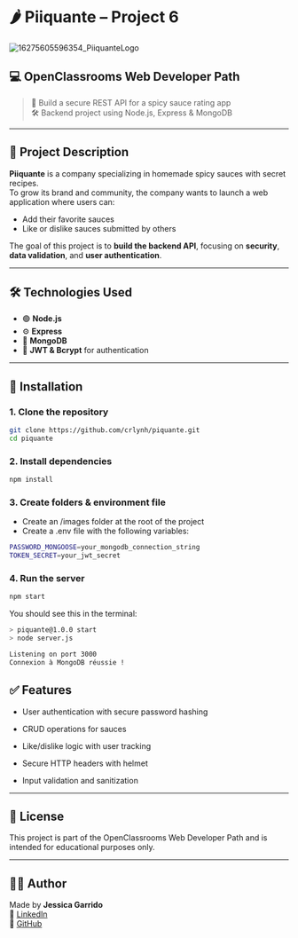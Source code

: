 # 🌶️ Piiquante – Project 6 
![16275605596354_PiiquanteLogo](https://github.com/user-attachments/assets/923c7c1c-91c4-479e-8a47-6c84c258fe1e)

## 💻 OpenClassrooms Web Developer Path

> 🔐 Build a secure REST API for a spicy sauce rating app  
> 🛠️ Backend project using Node.js, Express & MongoDB

---

## 📖 Project Description

**Piiquante** is a company specializing in homemade spicy sauces with secret recipes.  
To grow its brand and community, the company wants to launch a web application where users can:

- Add their favorite sauces  
- Like or dislike sauces submitted by others

The goal of this project is to **build the backend API**, focusing on **security**, **data validation**, and **user authentication**.

---

## 🛠️ Technologies Used

- 🟢 **Node.js**  
- ⚙️ **Express**  
- 🍃 **MongoDB**  
- 🔐 **JWT & Bcrypt** for authentication

---

## 🚀 Installation

### 1. Clone the repository

```bash
git clone https://github.com/crlynh/piquante.git
cd piquante
```

### 2. Install dependencies

```bash
npm install
```

### 3. Create folders & environment file
- Create an /images folder at the root of the project
- Create a .env file with the following variables:

```bash
PASSWORD_MONGOOSE=your_mongodb_connection_string
TOKEN_SECRET=your_jwt_secret
```

### 4. Run the server

```bash
npm start
```
You should see this in the terminal:

```bash
> piquante@1.0.0 start
> node server.js

Listening on port 3000  
Connexion à MongoDB réussie !
```

## ✅ Features
- User authentication with secure password hashing

- CRUD operations for sauces

- Like/dislike logic with user tracking

- Secure HTTP headers with helmet

- Input validation and sanitization

---

## 📄 License
This project is part of the OpenClassrooms Web Developer Path and is intended for educational purposes only.

---
## 👨‍💻 Author

Made by **Jessica Garrido**  
🔗 [LinkedIn](https://www.linkedin.com/in/jessica-garrido/)  
🐙 [GitHub](https://github.com/jessicagarrido)
